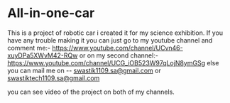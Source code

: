 # All-in-one-car

This is a project of robotic car i created it for my science exhibition.
If you have any trouble making it you can just go to my youtube channel and comment me:- https://www.youtube.com/channel/UCvn46-xuyDPa5XWvM42-RQw
or on my second channel:- https://www.youtube.com/channel/UCG_iOB523W97qLojN8ymGSg
else you can mail me on -- swastik1109.sa@gmail.com or swastiktech1109.sa@gmail.com

you can see video of the project on both of my channels.
